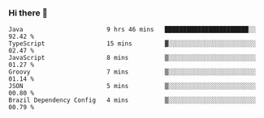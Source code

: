 ### Hi there 👋

<!--START_SECTION:waka-->

```text
Java                       9 hrs 46 mins   ███████████████████████░░   92.42 %
TypeScript                 15 mins         ▓░░░░░░░░░░░░░░░░░░░░░░░░   02.47 %
JavaScript                 8 mins          ▒░░░░░░░░░░░░░░░░░░░░░░░░   01.27 %
Groovy                     7 mins          ▒░░░░░░░░░░░░░░░░░░░░░░░░   01.14 %
JSON                       5 mins          ▒░░░░░░░░░░░░░░░░░░░░░░░░   00.80 %
Brazil Dependency Config   4 mins          ▒░░░░░░░░░░░░░░░░░░░░░░░░   00.79 %
```

<!--END_SECTION:waka-->

<!--
**jerry-shao/jerry-shao** is a ✨ _special_ ✨ repository because its `README.md` (this file) appears on your GitHub profile.

Here are some ideas to get you started:

- 🔭 I’m currently working on ...
- 🌱 I’m currently learning ...
- 👯 I’m looking to collaborate on ...
- 🤔 I’m looking for help with ...
- 💬 Ask me about ...
- 📫 How to reach me: ...
- 😄 Pronouns: ...
- ⚡ Fun fact: ...
-->
